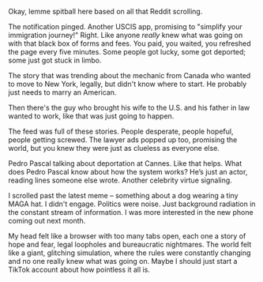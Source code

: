 Okay, lemme spitball here based on all that Reddit scrolling.

The notification pinged. Another USCIS app, promising to "simplify your immigration journey!" Right. Like anyone *really* knew what was going on with that black box of forms and fees. You paid, you waited, you refreshed the page every five minutes. Some people got lucky, some got deported; some just got stuck in limbo.

The story that was trending about the mechanic from Canada who wanted to move to New York, legally, but didn't know where to start. He probably just needs to marry an American.

Then there's the guy who brought his wife to the U.S. and his father in law wanted to work, like that was just going to happen.

The feed was full of these stories. People desperate, people hopeful, people getting screwed. The lawyer ads popped up too, promising the world, but you knew they were just as clueless as everyone else.

Pedro Pascal talking about deportation at Cannes. Like that helps. What does Pedro Pascal know about how the system works? He’s just an actor, reading lines someone else wrote. Another celebrity virtue signaling.

I scrolled past the latest meme – something about a dog wearing a tiny MAGA hat. I didn't engage. Politics were noise. Just background radiation in the constant stream of information. I was more interested in the new phone coming out next month.

My head felt like a browser with too many tabs open, each one a story of hope and fear, legal loopholes and bureaucratic nightmares. The world felt like a giant, glitching simulation, where the rules were constantly changing and no one really knew what was going on. Maybe I should just start a TikTok account about how pointless it all is.